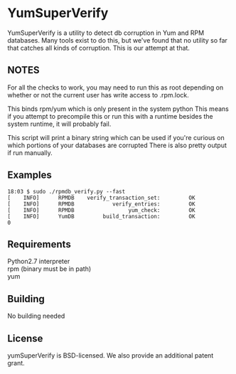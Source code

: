# YumSuperVerify

YumSuperVerify is a utility to detect db corruption in Yum and RPM databases. Many tools exist to do this, but we've found that no utility so far that catches all kinds of corruption. This is our attempt at that.


## NOTES
For all the checks to work, you may need to run this as root depending on whether or not the current user has write access to .rpm.lock.

This binds rpm/yum which is only present in the system python
This means if you attempt to precompile this or run this with a runtime
besides the system runtime, it will probably fail.

This script will print a binary string which can be used if you're
curious on which portions of your databases are corrupted
There is also pretty output if run manually.

## Examples
```
18:03 $ sudo ./rpmdb_verify.py --fast  
[    INFO]      RPMDB    verify_transaction_set:         OK  
[    INFO]      RPMDB            verify_entries:         OK  
[    INFO]      RPMDB                 yum_check:         OK  
[    INFO]      YumDB         build_transaction:         OK  
0
```
## Requirements
Python2.7 interpreter  
rpm (binary must be in path)  
yum  

## Building
No building needed

## License
yumSuperVerify is BSD-licensed. We also provide an additional patent grant.
